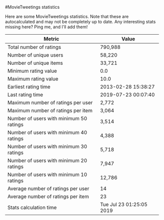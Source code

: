 #MovieTweetings statistics

Here are some MovieTweetings statistics. Note that these are autocalculated and may not be completely up to date. Any interesting stats missing here? Ping me, and I'll add them!

Metric | Value
--- | ---
Total number of ratings                 | 790,988
Number of unique users                  | 58,220
Number of unique items                  | 33,721
Minimum rating value                    | 0.0
Maximum rating value                    | 10.0
Earliest rating time                    | 2013-02-28 15:38:27
Last rating time                        | 2019-07-23 00:07:40
Maximum number of ratings per user      | 2,772
Maximum number of ratings per item      | 3,064
Number of users with minimum 50 ratings | 3,514
Number of users with minimum 40 ratings | 4,388
Number of users with minimum 30 ratings | 5,718
Number of users with minimum 20 ratings | 7,947
Number of users with minimum 10 ratings | 12,786
Average number of ratings per user      | 14
Average number of ratings per item      | 23
Stats calculation time                  | Tue Jul 23 01:25:05 2019

